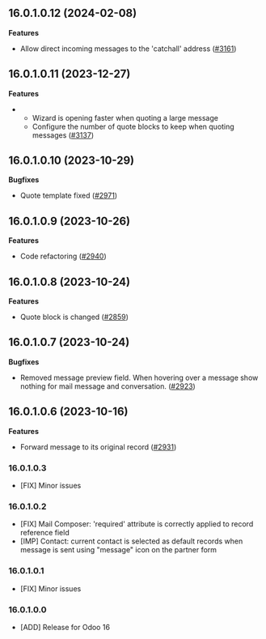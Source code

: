 ## 16.0.1.0.12 (2024-02-08)

**Features**

- Allow direct incoming messages to the 'catchall' address
  ([\#3161](https://github.com/cetmix/cetmix-messages/issues/3161))

## 16.0.1.0.11 (2023-12-27)

**Features**

- - Wizard is opening faster when quoting a large message
  - Configure the number of quote blocks to keep when quoting messages
    ([\#3137](https://github.com/cetmix/cetmix-messages/issues/3137))

## 16.0.1.0.10 (2023-10-29)

**Bugfixes**

- Quote template fixed
  ([\#2971](https://github.com/cetmix/cetmix-messages/issues/2971))

## 16.0.1.0.9 (2023-10-26)

**Features**

- Code refactoring
  ([\#2940](https://github.com/cetmix/cetmix-messages/issues/2940))

## 16.0.1.0.8 (2023-10-24)

**Features**

- Quote block is changed
  ([\#2859](https://github.com/cetmix/cetmix-messages/issues/2859))

## 16.0.1.0.7 (2023-10-24)

**Bugfixes**

- Removed message preview field. When hovering over a message show
  nothing for mail message and conversation.
  ([\#2923](https://github.com/cetmix/cetmix-messages/issues/2923))

## 16.0.1.0.6 (2023-10-16)

**Features**

- Forward message to its original record
  ([\#2931](https://github.com/cetmix/cetmix-messages/issues/2931))

### 16.0.1.0.3

- \[FIX\] Minor issues

### 16.0.1.0.2

- \[FIX\] Mail Composer: 'required' attribute is correctly applied to
  record reference field
- \[IMP\] Contact: current contact is selected as default records when
  message is sent using "message" icon on the partner form

### 16.0.1.0.1

- \[FIX\] Minor issues

### 16.0.1.0.0

- \[ADD\] Release for Odoo 16
